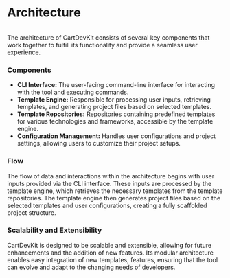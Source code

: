 # Architecture

<figure><img src="../.gitbook/assets/Screenshot 2024-03-23 at 3.02.52 AM.png" alt=""><figcaption></figcaption></figure>

The architecture of CartDevKit consists of several key components that work together to fulfill its functionality and provide a seamless user experience.

### **Components**

* **CLI Interface:** The user-facing command-line interface for interacting with the tool and executing commands.
* **Template Engine:** Responsible for processing user inputs, retrieving templates, and generating project files based on selected templates.
* **Template Repositories:** Repositories containing predefined templates for various technologies and frameworks, accessible by the template engine.
* **Configuration Management:** Handles user configurations and project settings, allowing users to customize their project setups.

### **Flow**

The flow of data and interactions within the architecture begins with user inputs provided via the CLI interface. These inputs are processed by the template engine, which retrieves the necessary templates from the template repositories. The template engine then generates project files based on the selected templates and user configurations, creating a fully scaffolded project structure.

### **Scalability and Extensibility**

CartDevKit is designed to be scalable and extensible, allowing for future enhancements and the addition of new features. Its modular architecture enables easy integration of new templates, features, ensuring that the tool can evolve and adapt to the changing needs of developers.
